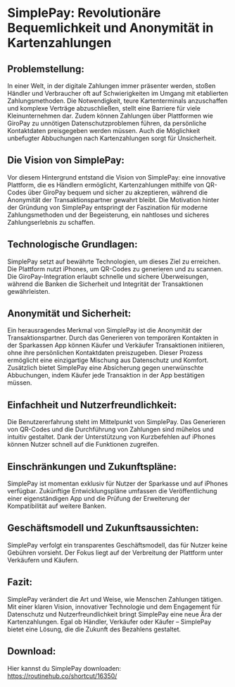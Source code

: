 # SimplePay: Revolutionäre Bequemlichkeit und Anonymität in Kartenzahlungen

## Problemstellung:
In einer Welt, in der digitale Zahlungen immer präsenter werden, stoßen Händler und Verbraucher oft auf Schwierigkeiten im Umgang mit etablierten Zahlungsmethoden. Die Notwendigkeit, teure Kartenterminals anzuschaffen und komplexe Verträge abzuschließen, stellt eine Barriere für viele Kleinunternehmen dar. Zudem können Zahlungen über Plattformen wie GiroPay zu unnötigen Datenschutzproblemen führen, da persönliche Kontaktdaten preisgegeben werden müssen. Auch die Möglichkeit unbefugter Abbuchungen nach Kartenzahlungen sorgt für Unsicherheit.

## Die Vision von SimplePay:
Vor diesem Hintergrund entstand die Vision von SimplePay: eine innovative Plattform, die es Händlern ermöglicht, Kartenzahlungen mithilfe von QR-Codes über GiroPay bequem und sicher zu akzeptieren, während die Anonymität der Transaktionspartner gewahrt bleibt. Die Motivation hinter der Gründung von SimplePay entspringt der Faszination für moderne Zahlungsmethoden und der Begeisterung, ein nahtloses und sicheres Zahlungserlebnis zu schaffen.

## Technologische Grundlagen:
SimplePay setzt auf bewährte Technologien, um dieses Ziel zu erreichen. Die Plattform nutzt iPhones, um QR-Codes zu generieren und zu scannen. Die GiroPay-Integration erlaubt schnelle und sichere Überweisungen, während die Banken die Sicherheit und Integrität der Transaktionen gewährleisten.

## Anonymität und Sicherheit:
Ein herausragendes Merkmal von SimplePay ist die Anonymität der Transaktionspartner. Durch das Generieren von temporären Kontakten in der Sparkassen App können Käufer und Verkäufer Transaktionen initiieren, ohne ihre persönlichen Kontaktdaten preiszugeben. Dieser Prozess ermöglicht eine einzigartige Mischung aus Datenschutz und Komfort. Zusätzlich bietet SimplePay eine Absicherung gegen unerwünschte Abbuchungen, indem Käufer jede Transaktion in der App bestätigen müssen.

## Einfachheit und Nutzerfreundlichkeit:
Die Benutzererfahrung steht im Mittelpunkt von SimplePay. Das Generieren von QR-Codes und die Durchführung von Zahlungen sind mühelos und intuitiv gestaltet. Dank der Unterstützung von Kurzbefehlen auf iPhones können Nutzer schnell auf die Funktionen zugreifen.

## Einschränkungen und Zukunftspläne:
SimplePay ist momentan exklusiv für Nutzer der Sparkasse und auf iPhones verfügbar. Zukünftige Entwicklungspläne umfassen die Veröffentlichung einer eigenständigen App und die Prüfung der Erweiterung der Kompatibilität auf weitere Banken.

## Geschäftsmodell und Zukunftsaussichten:
SimplePay verfolgt ein transparentes Geschäftsmodell, das für Nutzer keine Gebühren vorsieht. Der Fokus liegt auf der Verbreitung der Plattform unter Verkäufern und Käufern.

## Fazit:
SimplePay verändert die Art und Weise, wie Menschen Zahlungen tätigen. Mit einer klaren Vision, innovativer Technologie und dem Engagement für Datenschutz und Nutzerfreundlichkeit bringt SimplePay eine neue Ära der Kartenzahlungen. Egal ob Händler, Verkäufer oder Käufer – SimplePay bietet eine Lösung, die die Zukunft des Bezahlens gestaltet.

## Download:
Hier kannst du SimplePay downloaden: https://routinehub.co/shortcut/16350/
